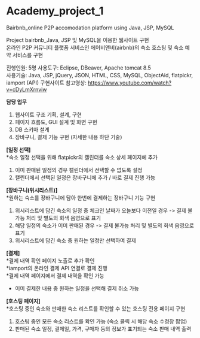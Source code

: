 # Academy_project_1  
Bairbnb_online P2P accomodation platform using Java, JSP, MySQL  

Project bairbnb_Java, JSP 및 MySQL을 이용한 웹사이트 구현  
온라인 P2P 커뮤니티 플랫폼 서비스인 에어비앤비(airbnb)의 숙소 호스팅 및 숙소 예약 서비스를 구현  


진행인원: 5명
사용도구: Eclipse, DBeaver, Apache tomcat 8.5  
사용기술: Java, JSP, jQuery, JSON, HTML, CSS, MySQL, ObjectAid, flatpickr, iamport (API)
구현사이트 참고영상: https://www.youtube.com/watch?v=cDyLmXrnviw


**담당 업무**
1) 웹사이트 구조 기획, 설계, 구현
2) 페이지 흐름도, GUI 설계 및 화면 구현
3) DB 스키마 설계
4) 장바구니, 결제 기능 구현 (자세한 내용 하단 기술)


**[일정 선택]**  
*숙소 일정 선택을 위해 flatpickr의 캘린더를 숙소 상세 페이지에 추가
1. 이미 판매된 일정의 경우 캘린더에서 선택할 수 없도록 설정
2. 캘린더에서 선택된 일정은 장바구니에 추가 / 바로 결제 진행 가능

**[장바구니(위시리스트)]**  
*원하는 숙소를 장바구니에 담아 한번에 결제하는 장바구니 기능 구현
1. 위시리스트에 담긴 숙소의 일정 중 체크인 날짜가 오늘보다 이전일 경우 -> 결제 불가능 처리 및 별도의 회색 음영으로 표기
2. 해당 일정의 숙소가 이미 판매된 경우 -> 결제 불가능 처리 및 별도의 회색 음영으로 표기
3. 위시리스트에 담긴 숙소 중 원하는 일정만 선택하여 결제

**[결제]**  
*결제 내역 확인 페이지 노출로 추가 확인  
*iamport의 온라인 결제 API 연결로 결제 진행  
*결제 내역 페이지에서 결제 내역을 확인 가능
- 이미 결제한 내용 중 원하는 일정을 선택해 결제 취소 가능

**[호스팅 페이지]**  
*호스팅 중인 숙소와 판매한 숙소 리스트를 확인할 수 있는 호스팅 전용 페이지 구현
1. 호스팅 중인 모든 숙소 리스트를 확인 가능 (숙소 클릭 시 해당 숙소 수정창 팝업)
2. 판매된 숙소 일정, 결제일, 가격, 구매자 등의 정보가 표기되는 숙소 판매 내역 출력
